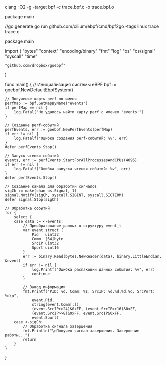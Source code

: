 clang -O2 -g -target bpf -c trace.bpf.c -o trace.bpf.o

package main

//go:generate go run github.com/cilium/ebpf/cmd/bpf2go -tags linux trace trace.c



package main

import (
	"bytes"
	"context"
	"encoding/binary"
	"fmt"
	"log"
	"os"
	"os/signal"
	"syscall"
	"time"

	"github.com/dropbox/goebpf"
)

func main() {
	// Инициализация системы eBPF
	bpf := goebpf.NewDefaultEbpfSystem()

	// Получение карты perf по имени
	perfMap := bpf.GetMapByName("events")
	if perfMap == nil {
		log.Fatal("Не удалось найти карту perf с именем 'events'")
	}

	// Создание perf-событий
	perfEvents, err := goebpf.NewPerfEvents(perfMap)
	if err != nil {
		log.Fatalf("Ошибка создания perf-событий: %v", err)
	}
	defer perfEvents.Stop()

	// Запуск чтения событий
	events, err := perfEvents.StartForAllProcessesAndCPUs(4096)
	if err != nil {
		log.Fatalf("Ошибка запуска чтения событий: %v", err)
	}
	defer perfEvents.Stop()

	// Создание канала для обработки сигналов
	sigCh := make(chan os.Signal, 1)
	signal.Notify(sigCh, syscall.SIGINT, syscall.SIGTERM)
	defer signal.Stop(sigCh)

	// Обработка событий
	for {
		select {
		case data := <-events:
			// Преобразование данных в структуру event_t
			var event struct {
				Pid   uint32
				Comm  [64]byte
				SrcIP uint32
				Sport uint16
			}
			err := binary.Read(bytes.NewReader(data), binary.LittleEndian, &event)
			if err != nil {
				log.Printf("Ошибка распаковки данных события: %v", err)
				continue
			}

			// Вывод информации
			fmt.Printf("PID: %d, Comm: %s, SrcIP: %d.%d.%d.%d, SrcPort: %d\n",
				event.Pid,
				string(event.Comm[:]),
				(event.SrcIP>>24)&0xFF, (event.SrcIP>>16)&0xFF,
				(event.SrcIP>>8)&0xFF, event.SrcIP&0xFF,
				event.Sport)
		case <-sigCh:
			// Обработка сигнала завершения
			fmt.Println("\nПолучен сигнал завершения. Завершение работы...")
			return
		}
	}
}
